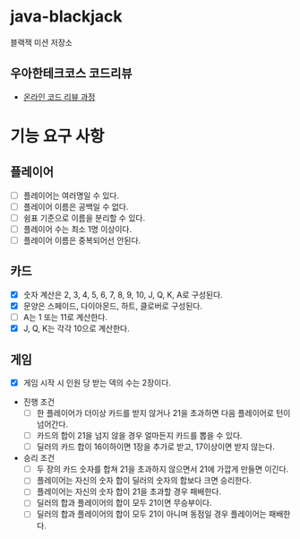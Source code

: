 # java-blackjack

블랙잭 미션 저장소

## 우아한테크코스 코드리뷰

- [온라인 코드 리뷰 과정](https://github.com/woowacourse/woowacourse-docs/blob/master/maincourse/README.md)

# 기능 요구 사항

## 플레이어

- [ ] 플레이어는 여러명일 수 있다.
- [ ] 플레이어 이름은 공백일 수 없다.
- [ ] 쉼표 기준으로 이름을 분리할 수 있다.
- [ ] 플레이어 수는 최소 1명 이상이다.
- [ ] 플레이어 이름은 중복되어선 안된다.

## 카드

- [x] 숫자 계산은 2, 3, 4, 5, 6, 7, 8, 9, 10, J, Q, K, A로 구성된다.
- [x] 문양은 스페이드, 다이아몬드, 하트, 클로버로 구성된다.
- [ ] A는 1 또는 11로 계산한다.
- [x] J, Q, K는 각각 10으로 계산한다.

## 게임

- [x] 게임 시작 시 인원 당 받는 덱의 수는 2장이다.
- 진행 조건
    - [ ] 한 플레이어가 더이상 카드를 받지 않거나 21을 초과하면 다음 플레이어로 턴이 넘어간다.
    - [ ] 카드의 합이 21을 넘지 않을 경우 얼마든지 카드를 뽑을 수 있다.
    - [ ] 딜러의 카드 합이 16이하이면 1장을 추가로 받고, 17이상이면 받지 않는다.
- 승리 조건
    - [ ] 두 장의 카드 숫자를 합쳐 21을 초과하지 않으면서 21에 가깝게 만들면 이긴다.
    - [ ] 플레이어는 자신의 숫자 합이 딜러의 숫자의 합보다 크면 승리한다.
    - [ ] 플레이어는 자신의 숫자 합이 21을 초과할 경우 패배한다.
    - [ ] 딜러의 합과 플레이어의 합이 모두 21이면 무승부이다.
    - [ ] 딜러의 합과 플레이어의 합이 모두 21이 아니며 동점일 경우 플레이어는 패배한다.
